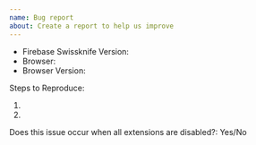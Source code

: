 ```yaml
---
name: Bug report
about: Create a report to help us improve
---
```


<!-- Please search for existing issues to avoid creating duplicates. -->

<!-- Use Help > Report Issue to prefill these. -->
- Firebase Swissknife Version:
- Browser:
- Browser Version:

Steps to Reproduce:

1.
2.

Does this issue occur when all extensions are disabled?: Yes/No
